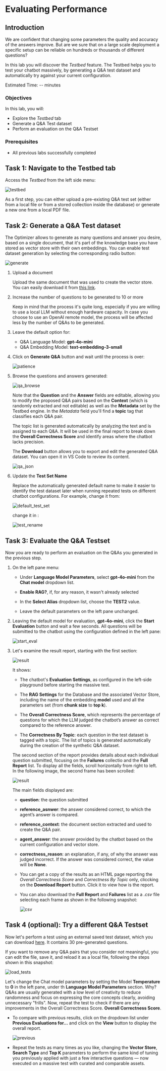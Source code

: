 # Evaluating Performance

## Introduction

We are confident that changing some parameters the quality and accuracy of the answers improve. But are we sure that on a large scale deployment a specific setup can be reliable on hundreds or thousands of different questions?

In this lab you will discover the *Testbed* feature. The Testbed helps you to test your chatbot massively, by generating a Q&A test dataset and automatically try against your current configuration. 

Estimated Time: -- minutes

### Objectives

In this lab, you will:
* Explore the *Testbed* tab
* Generate a Q&A Test dataset
* Perform an evaluation on the Q&A Testset

### Prerequisites

* All previous labs successfully completed

## Task 1: Navigate to the Testbed tab

Access the *Testbed* from the left side menu:

![testbed](./images/testbed.png)

As a first step, you can either upload a pre-existing Q&A test set (either from a local file or from a stored collection inside the database) or generate a new one from a local PDF file.


## Task 2: Generate a Q&A Test dataset

The Optimizer allows to generate as many questions and answer you desire, based on a single document, that it's part of the knowledge base you have stored as vector store with their own embeddings. You can enable test dataset generation by selecting the corresponding radio button:

![generate](./images/generatenew.png)

1. Upload a document 
    
    Upload the same document that was used to create the vector store. You can easily download it from [this link](https://docs.oracle.com/en/database/oracle/oracle-database/23/tdpjd/get-started-java-development.pdf).

2. Increase the number of questions to be generated to 10 or more 
    
    Keep in mind that the process it's quite long, especially if you are willing to use a local LLM without enough hardware capacity. In case you choose to use an OpenAI remote model, the process will be affected less by the number of Q&As to be generated.

3. Leave the default option for:
    * Q&A Language Model: **gpt-4o-mini**
    * Q&A Embedding Model: **text-embedding-3-small**

4. Click on **Generate Q&A** button and wait until the process is over:

    ![patience](./images/patience.png)

5. Browse the questions and answers generated:

    ![qa_browse](./images/qa_browse.png)

    Note that the **Question** and the **Answer** fields are editable, allowing you to modify the proposed Q&A pairs based on the **Context** (which is randomly extracted and not editable) as well as the **Metadata** set by the Testbed engine. In the *Metadata* field you'll find a **topic** tag that classifies each Q&A pair. 
    
    The topic list is generated automatically by analyzing the text and is assigned to each Q&A. It will be used in the final report to break down the **Overall Correctness Score** and identify areas where the chatbot lacks precision.

    The **Download** button allows you to export and edit the generated Q&A dataset. You can open it in VS Code to review its content.

    ![qa_json](./images/qa_json.png)

6. Update the **Test Set Name** 
    
    Replace the automatically generated default name to make it easier to identify the test dataset later when running repeated tests on different chatbot configurations. For example, change it from:

    ![default_test_set](./images/default_test_set.png)

    change it in :

      ![test_rename](./images/test_rename.png)


## Task 3: Evaluate the Q&A Testset

Now you are ready to perform an evaluation on the Q&As you generated in the previous step.

1. On the left pane menu:

    * Under **Language Model Parameters**, select **gpt-4o-mini** from the **Chat model** dropdown list.

    * **Enable RAG?**, if, for any reason, it wasn't already selected

    * In the **Select Alias** dropdown list, choose the **TEST2** value.

    * Leave the default parameters on the left pane unchanged.

2. Leaving the default model for evaluation, **gpt-4o-mini**, click the **Start Evaluation** button and wait a few seconds. All questions will be submitted to the chatbot using the configuration defined in the left pane:

    ![start_eval](./images/start_eval.png)

3. Let's examine the result report, starting with the first section:

    ![result](./images/result_topic.png)

    It shows:

      * The chatbot's **Evaluation Settings**, as configured in the left-side playground before starting the massive test.

      * The **RAG Settings** for the Database and the associated Vector Store, including the name of the embedding **model** used and all the parameters set (from **chunk size** to **top k**).

      * The **Overall Correctness Score**, which represents the percentage of questions for which the LLM judged the chatbot’s answer as correct compared to the reference answer.

      * The **Correctness By Topic**: each question in the test dataset is tagged with a topic. The list of topics is generated automatically during the creation of the synthetic Q&A dataset.

    The second section of the report provides details about each individual question submitted, focusing on the **Failures** collectio and the **Full Report** list. To display all the fields, scroll horizontally from right to left. In the following image, the second frame has been scrolled:

      ![result](./images/result_question.png)

    The main fields displayed are:

      * **question**: the question submitted
      * **reference_asnwer**: the answer considered correct, to which the agent’s answer is compared.
      * **reference_context**: the document section extracted and used to create the Q&A pair.
      * **agent_answer**: the answer provided by the chatbot based on the current configuration and vector store.
      * **correctness_reason**: an explanation, if any, of why the answer was judged incorrect. If the answer was considered correct, the value will be **None**.

      * You can get a copy of the results as an HTML page reporting the *Overall Correctness Score* and *Correctness By Topic* only, cliccking on the **Download Report** button. Click it to view how is the report. 
 
      * You can also download the **Full Report** and **Failures** list as a *.csv* file selecting each frame as shown in the following snapshot:

        ![csv](./images/download_csv.png)

## Task 4 (optional): Try a different Q&A Testset 

Now let's perform a test using an external saved test dataset, which you can download [here](https://raw.githubusercontent.com/oracle-samples/ai-optimizer/refs/heads/cdb/docs/hol/artifacts/getting_started-30_testset.json). It contains 30 pre-generated questions.

If you want to remove any Q&A pairs that you consider not meaningful, you can edit the file, save it, and reload it as a local file, following the steps shown in this snapshot:

  ![load_tests](./images/load_tests.png)

Let's change the Chat model parameters by setting the Model **Temperature** to **0** in the left pane, under th **Language Model Parameters** section. 
Why? Q&As are usually generated with a low level of creativity to reduce randomness and focus on expressing the core concepts clearly, avoiding unnecessary "frills". 
Now, repeat the test to check if there are any improvements in the Overall Correctness Score. **Overall Correctness Score**. 

* To compare with previous results, click on the dropdown list under **Previous Evaluations for...** and click on the **View** button to display the overall report.

  ![previous](./images/previous.png)

* Repeat the tests as many times as you like, changing the **Vector Store**, **Search Type** and **Top K** parameters to perform the same kind of tuning you previously applied with just a few interactive questions — now executed on a massive test with curated and comparable assets.